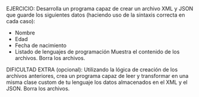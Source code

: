 EJERCICIO:
Desarrolla un programa capaz de crear un archivo XML y JSON que guarde los
siguientes datos (haciendo uso de la sintaxis correcta en cada caso):
- Nombre
- Edad
- Fecha de nacimiento
- Listado de lenguajes de programación
Muestra el contenido de los archivos.
Borra los archivos.

DIFICULTAD EXTRA (opcional):
Utilizando la lógica de creación de los archivos anteriores, crea un
programa capaz de leer y transformar en una misma clase custom de tu 
lenguaje los datos almacenados en el XML y el JSON.
Borra los archivos.
